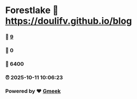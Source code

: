 # Forestlake :link: https://doulifv.github.io/blog 
### :page_facing_up: [9](https://doulifv.github.io/blog/tag.html) 
### :speech_balloon: 0 
### :hibiscus: 6400 
### :alarm_clock: 2025-10-11 10:06:23 
### Powered by :heart: [Gmeek](https://github.com/Meekdai/Gmeek)
